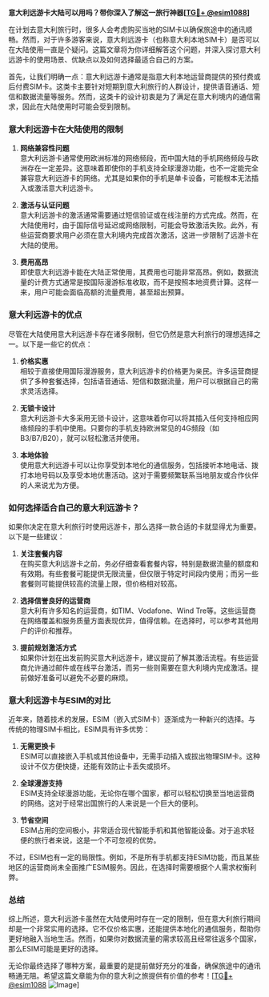 **意大利远游卡大陆可以用吗？带你深入了解这一旅行神器[[TG💪+ @esim1088](https://t.me/s/esim1088)]**

在计划去意大利旅行时，很多人会考虑购买当地的SIM卡以确保旅途中的通讯顺畅。然而，对于许多游客来说，意大利远游卡（也称意大利本地SIM卡）是否可以在大陆使用一直是个疑问。这篇文章将为你详细解答这个问题，并深入探讨意大利远游卡的使用场景、优缺点以及如何选择最适合自己的方案。

首先，让我们明确一点：意大利远游卡通常是指意大利本地运营商提供的预付费或后付费SIM卡。这类卡主要针对短期到意大利旅行的人群设计，提供语音通话、短信和数据流量等服务。然而，这类卡的设计初衷是为了满足在意大利境内的通信需求，因此在大陆使用时可能会受到限制。

### 意大利远游卡在大陆使用的限制

1. **网络兼容性问题**  
   意大利远游卡通常使用欧洲标准的网络频段，而中国大陆的手机网络频段与欧洲存在一定差异。这意味着即使你的手机支持全球漫游功能，也不一定能完全兼容意大利远游卡的网络。尤其是如果你的手机是单卡设备，可能根本无法插入或激活意大利远游卡。

2. **激活与认证问题**  
   意大利远游卡的激活通常需要通过短信验证或在线注册的方式完成。然而，在大陆使用时，由于国际信号延迟或网络限制，可能会导致激活失败。此外，有些运营商要求用户必须在意大利境内完成首次激活，这进一步限制了远游卡在大陆的使用。

3. **费用高昂**  
   即使意大利远游卡能在大陆正常使用，其费用也可能非常高昂。例如，数据流量的计费方式通常是按国际漫游标准收取，而不是按照本地资费计算。这样一来，用户可能会面临高额的流量费用，甚至超出预算。

### 意大利远游卡的优点

尽管在大陆使用意大利远游卡存在诸多限制，但它仍然是意大利旅行的理想选择之一。以下是一些它的优点：

1. **价格实惠**  
   相较于直接使用国际漫游服务，意大利远游卡的价格更为亲民。许多运营商提供了多种套餐选择，包括语音通话、短信和数据流量，用户可以根据自己的需求灵活选择。

2. **无锁卡设计**  
   意大利远游卡大多采用无锁卡设计，这意味着你可以将其插入任何支持相应网络频段的手机中使用。只要你的手机支持欧洲常见的4G频段（如B3/B7/B20），就可以轻松激活并使用。

3. **本地体验**  
   使用意大利远游卡可以让你享受到本地化的通信服务，包括接听本地电话、拨打本地号码以及享受本地优惠活动。这对于需要频繁联系当地朋友或合作伙伴的人来说尤为方便。

### 如何选择适合自己的意大利远游卡？

如果你决定在意大利旅行时使用远游卡，那么选择一款合适的卡就显得尤为重要。以下是一些建议：

1. **关注套餐内容**  
   在购买意大利远游卡之前，务必仔细查看套餐内容，特别是数据流量的额度和有效期。有些套餐可能提供无限流量，但仅限于特定时间段内使用；而另一些套餐则可能提供较高的流量上限，但价格相对较高。

2. **选择信誉良好的运营商**  
   意大利有许多知名的运营商，如TIM、Vodafone、Wind Tre等。这些运营商在网络覆盖和服务质量方面表现优异，值得信赖。在选择时，可以参考其他用户的评价和推荐。

3. **提前规划激活方式**  
   如果你计划在出发前购买意大利远游卡，建议提前了解其激活流程。有些运营商允许通过邮件或在线平台激活，而另一些则需要在意大利境内完成激活。提前做好准备可以避免不必要的麻烦。

### 意大利远游卡与ESIM的对比

近年来，随着技术的发展，ESIM（嵌入式SIM卡）逐渐成为一种新兴的选择。与传统的物理SIM卡相比，ESIM具有许多优势：

1. **无需更换卡**  
   ESIM可以直接嵌入手机或其他设备中，无需手动插入或拔出物理SIM卡。这种设计不仅方便快捷，还能有效防止卡丢失或损坏。

2. **全球漫游支持**  
   ESIM支持全球漫游功能，无论你在哪个国家，都可以轻松切换至当地运营商的网络。这对于经常出国旅行的人来说是一个巨大的便利。

3. **节省空间**  
   ESIM占用的空间极小，非常适合现代智能手机和其他智能设备。对于追求轻便的旅行者来说，这是一个不可忽视的优势。

不过，ESIM也有一定的局限性。例如，不是所有手机都支持ESIM功能，而且某些地区的运营商尚未全面推广ESIM服务。因此，在选择时需要根据个人需求权衡利弊。

### 总结

综上所述，意大利远游卡虽然在大陆使用时存在一定的限制，但在意大利旅行期间却是一个非常实用的选择。它不仅价格实惠，还能提供本地化的通信服务，帮助你更好地融入当地生活。然而，如果你对数据流量的需求较高且经常往返多个国家，那么ESIM可能是更好的选择。

无论你最终选择了哪种方案，最重要的是提前做好充分的准备，确保旅途中的通讯畅通无阻。希望这篇文章能为你的意大利之旅提供有价值的参考！[[TG💪+ @esim1088](https://t.me/s/esim1088) ![Image](https://i.postimg.cc/4NQfJmqS/Snipaste-2025-05-13-00-14-12.png)]